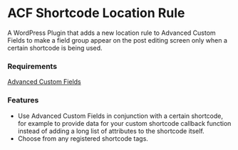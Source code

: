 # ACF Shortcode Location Rule
A WordPress Plugin that adds a new location rule to Advanced Custom Fields to make a field group appear on the post editing screen only when a certain shortcode is being used.

### Requirements
[Advanced Custom Fields](https://www.advancedcustomfields.com/)

### Features
* Use Advanced Custom Fields in conjunction with a certain shortcode, for example to provide data for your custom shortcode callback function instead of adding a long list of attributes to the shortcode itself.
* Choose from any registered shortcode tags.